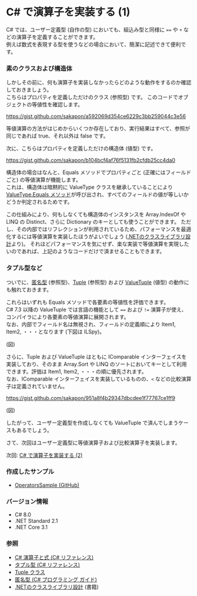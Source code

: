 # C# で演算子を実装する (1)

C# では、ユーザー定義型 (自作の型) においても、組込み型と同様に `==` や `+` などの演算子を定義することができます。  
例えば数式を表現する型を使うなどの場合において、簡潔に記述できて便利です。

### 素のクラスおよび構造体
しかしその前に、何も演算子を実装しなかったらどのような動作をするのか確認しておきましょう。  
こちらはプロパティを定義しただけのクラス (参照型) です。
このコードでオブジェクトの等値性を確認します。

https://gist.github.com/sakapon/a592069d354ce6229c3bb259044c3e56

等値演算の方法がはじめからいくつか存在しており、実行結果はすべて、参照が同じであれば true、それ以外は false です。

次に、こちらはプロパティを定義しただけの構造体 (値型) です。

https://gist.github.com/sakapon/b104bcf4af76f5131fb2cfdb25cc4da0

構造体の場合はなんと、Equals メソッドでプロパティごと (正確にはフィールドごと) の等値演算が機能します。  
これは、構造体は暗黙的に ValueType クラスを継承していることにより [ValueType.Equals メソッド](https://docs.microsoft.com/dotnet/api/system.valuetype.equals)が呼び出され、すべてのフィールドの値が等しいかどうか判定されるためです。

この仕組みにより、何もしなくても構造体のインスタンスを Array.IndexOf や LINQ の Distinct、さらに Dictionary のキーとしても使うことができます。
ただし、その内部ではリフレクションが利用されているため、パフォーマンスを最適化するには等値演算を実装したほうがよいでしょう ([.NETのクラスライブラリ設計](https://amzn.to/3kLf0R8)より)。
それほどパフォーマンスを気にせず、楽な実装で等値演算を実現したいのであれば、上記のようなコードだけで済ませることもできます。

### タプル型など
ついでに、[匿名型](https://docs.microsoft.com/dotnet/csharp/programming-guide/classes-and-structs/anonymous-types) (参照型)、[Tuple](https://docs.microsoft.com/dotnet/api/system.tuple) (参照型) および [ValueTuple](https://docs.microsoft.com/dotnet/csharp/language-reference/builtin-types/value-tuples) (値型) の動作にも触れておきます。

これらはいずれも Equals メソッドで各要素の等値性を評価できます。  
C# 7.3 以降の ValueTuple では言語の機能として `==` および `!=` 演算子が使え、コンパイラにより各要素の等値演算に展開されます。  
なお、内部でフィールド名は無視され、フィールドの定義順により Item1, Item2, ・・・となります (下図は ILSpy)。

(図)

さらに、Tuple および ValueTuple はともに IComparable インターフェイスを実装しており、そのまま Array.Sort や LINQ のソートにおいてキーとして利用できます。評価は Item1, Item2, ・・・の順に優先されます。  
なお、IComparable インターフェイスを実装しているものの、`<` などの比較演算子は定義されていません。

https://gist.github.com/sakapon/951a8f4b29347dbcdee1f77767ce1ff9

(図)

したがって、ユーザー定義型を作成しなくても ValueTuple で済んでしまうケースもあるでしょう。

さて、次回はユーザー定義型に等値演算子および比較演算子を実装します。

次回: [C# で演算子を実装する (2)](CSharp-Operators-2.md)

### 作成したサンプル
- [OperatorsSample (GitHub)](https://github.com/sakapon/Samples-2020/tree/master/OperatorsSample)

### バージョン情報
- C# 8.0
- .NET Standard 2.1
- .NET Core 3.1

### 参照
- [C# 演算子と式 (C# リファレンス)](https://docs.microsoft.com/dotnet/csharp/language-reference/operators/)
- [タプル型 (C# リファレンス)](https://docs.microsoft.com/dotnet/csharp/language-reference/builtin-types/value-tuples)
- [Tuple クラス](https://docs.microsoft.com/dotnet/api/system.tuple)
- [匿名型 (C# プログラミング ガイド)](https://docs.microsoft.com/dotnet/csharp/programming-guide/classes-and-structs/anonymous-types)
- [.NETのクラスライブラリ設計](https://amzn.to/3kLf0R8) (書籍)
